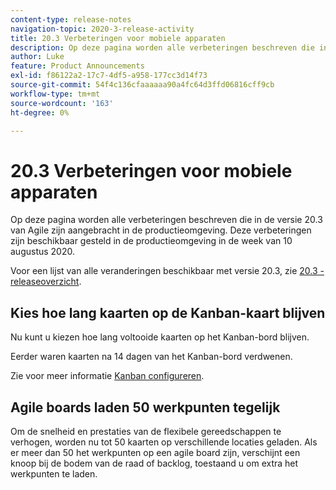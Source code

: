 ```yaml
---
content-type: release-notes
navigation-topic: 2020-3-release-activity
title: 20.3 Verbeteringen voor mobiele apparaten
description: Op deze pagina worden alle verbeteringen beschreven die in de versie 20.3 van Agile zijn aangebracht in de productieomgeving. Deze verbeteringen zijn beschikbaar gesteld in de productieomgeving in de week van 10 augustus 2020.
author: Luke
feature: Product Announcements
exl-id: f86122a2-17c7-4df5-a958-177cc3d14f73
source-git-commit: 54f4c136cfaaaaaa90a4fc64d3ffd06816cff9cb
workflow-type: tm+mt
source-wordcount: '163'
ht-degree: 0%

---
```


# 20.3 Verbeteringen voor mobiele apparaten

Op deze pagina worden alle verbeteringen beschreven die in de versie 20.3 van Agile zijn aangebracht in de productieomgeving. Deze verbeteringen zijn beschikbaar gesteld in de productieomgeving in de week van 10 augustus 2020.

Voor een lijst van alle veranderingen beschikbaar met versie 20.3, zie [20.3 - releaseoverzicht](../../../product-announcements/product-releases/20.3-release-activity/20.3-release-overview.md).

## Kies hoe lang kaarten op de Kanban-kaart blijven

Nu kunt u kiezen hoe lang voltooide kaarten op het Kanban-bord blijven.

Eerder waren kaarten na 14 dagen van het Kanban-bord verdwenen.

Zie voor meer informatie [Kanban configureren](../../../agile/get-started-with-agile-in-workfront/configure-kanban.md).

## Agile boards laden 50 werkpunten tegelijk

Om de snelheid en prestaties van de flexibele gereedschappen te verhogen, worden nu tot 50 kaarten op verschillende locaties geladen. Als er meer dan 50 het werkpunten op een agile board zijn, verschijnt een knoop bij de bodem van de raad of backlog, toestaand u om extra het werkpunten te laden.
